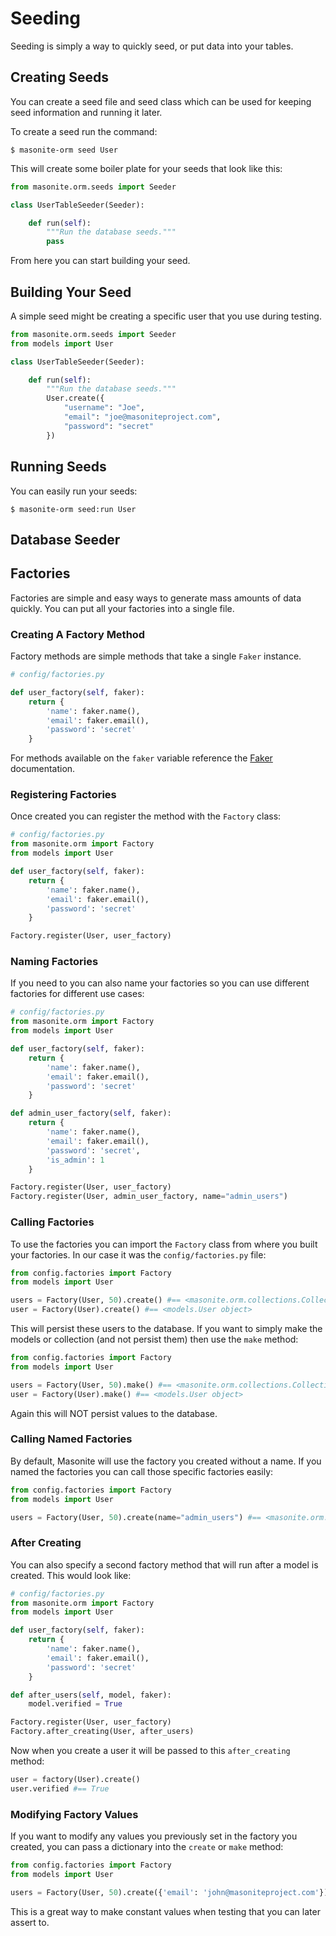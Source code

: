 # Seeding

Seeding is simply a way to quickly seed, or put data into your tables.

## Creating Seeds

You can create a seed file and seed class which can be used for keeping seed information and running it later.

To create a seed run the command:

```text
$ masonite-orm seed User
```

This will create some boiler plate for your seeds that look like this:

```python
from masonite.orm.seeds import Seeder

class UserTableSeeder(Seeder):

    def run(self):
        """Run the database seeds."""
        pass
```

From here you can start building your seed.

## Building Your Seed

A simple seed might be creating a specific user that you use during testing.

```python
from masonite.orm.seeds import Seeder
from models import User

class UserTableSeeder(Seeder):

    def run(self):
        """Run the database seeds."""
        User.create({
            "username": "Joe",
            "email": "joe@masoniteproject.com",
            "password": "secret"
        })
```

## Running Seeds

You can easily run your seeds:

```text
$ masonite-orm seed:run User
```

## Database Seeder

## Factories

Factories are simple and easy ways to generate mass amounts of data quickly. You can put all your factories into a single file.

### Creating A Factory Method

Factory methods are simple methods that take a single `Faker` instance.

```python
# config/factories.py

def user_factory(self, faker):
    return {
        'name': faker.name(),
        'email': faker.email(),
        'password': 'secret'
    }
```

For methods available on the `faker` variable reference the [Faker](https://faker.readthedocs.io/en/master/) documentation.

### Registering Factories

Once created you can register the method with the `Factory` class:

```python
# config/factories.py
from masonite.orm import Factory
from models import User

def user_factory(self, faker):
    return {
        'name': faker.name(),
        'email': faker.email(),
        'password': 'secret'
    }

Factory.register(User, user_factory)
```

### Naming Factories

If you need to you can also name your factories so you can use different factories for different use cases:

```python
# config/factories.py
from masonite.orm import Factory
from models import User

def user_factory(self, faker):
    return {
        'name': faker.name(),
        'email': faker.email(),
        'password': 'secret'
    }

def admin_user_factory(self, faker):
    return {
        'name': faker.name(),
        'email': faker.email(),
        'password': 'secret',
        'is_admin': 1
    }

Factory.register(User, user_factory)
Factory.register(User, admin_user_factory, name="admin_users")
```

### Calling Factories

To use the factories you can import the `Factory` class from where you built your factories. In our case it was the `config/factories.py` file:

```python
from config.factories import Factory
from models import User

users = Factory(User, 50).create() #== <masonite.orm.collections.Collection object>
user = Factory(User).create() #== <models.User object>
```

This will persist these users to the database. If you want to simply make the models or collection \(and not persist them\) then use the `make` method:

```python
from config.factories import Factory
from models import User

users = Factory(User, 50).make() #== <masonite.orm.collections.Collection object>
user = Factory(User).make() #== <models.User object>
```

Again this will NOT persist values to the database.

### Calling Named Factories

By default, Masonite will use the factory you created without a name. If you named the factories you can call those specific factories easily:

```python
from config.factories import Factory
from models import User

users = Factory(User, 50).create(name="admin_users") #== <masonite.orm.collections.Collection object>
```

### After Creating

You can also specify a second factory method that will run after a model is created. This would look like:

```python
# config/factories.py
from masonite.orm import Factory
from models import User

def user_factory(self, faker):
    return {
        'name': faker.name(),
        'email': faker.email(),
        'password': 'secret'
    }

def after_users(self, model, faker):
    model.verified = True

Factory.register(User, user_factory)
Factory.after_creating(User, after_users)
```

Now when you create a user it will be passed to this `after_creating` method:

```python
user = factory(User).create()
user.verified #== True
```

### Modifying Factory Values

If you want to modify any values you previously set in the factory you created, you can pass a dictionary into the `create` or `make` method:

```python
from config.factories import Factory
from models import User

users = Factory(User, 50).create({'email': 'john@masoniteproject.com'}) #== <masonite.orm.collections.Collection object>
```

This is a great way to make constant values when testing that you can later assert to.

